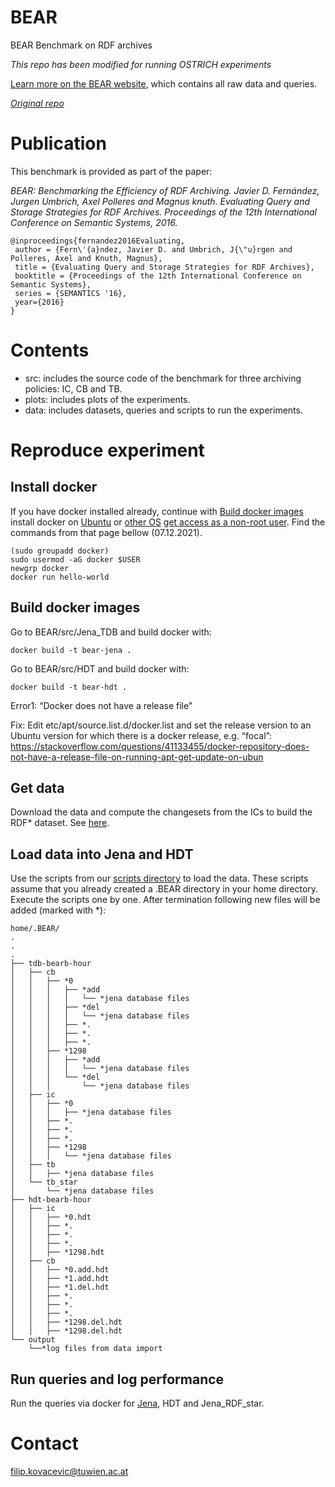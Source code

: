 ﻿# BEAR
BEAR Benchmark on RDF archives

_This repo has been modified for running OSTRICH experiments_

[Learn more on the BEAR website](https://aic.ai.wu.ac.at/qadlod/bear.html), which contains all raw data and queries.

_[Original repo](https://github.com/webdata/BEAR)_

Publication
==============
This benchmark is provided as part of the paper:

_BEAR: Benchmarking the Efficiency of RDF Archiving. Javier D. Fernández, Jurgen Umbrich, Axel Polleres and Magnus knuth. Evaluating Query and Storage Strategies for RDF Archives. Proceedings of the 12th International Conference on Semantic Systems, 2016._

~~~~
@inproceedings{fernandez2016Evaluating,
 author = {Fern\'{a}ndez, Javier D. and Umbrich, J{\"u}rgen and Polleres, Axel and Knuth, Magnus},
 title = {Evaluating Query and Storage Strategies for RDF Archives},
 booktitle = {Proceedings of the 12th International Conference on Semantic Systems},
 series = {SEMANTICS '16},
 year={2016}
}
~~~~
Contents
==============
- src: includes the source code of the benchmark for three archiving policies: IC, CB and TB.
- plots: includes plots of the experiments.
- data: includes datasets, queries and scripts to run the experiments.

Reproduce experiment
==============
## Install docker 
If you have docker installed already, continue with [Build docker images](https://github.com/GreenfishK/BEAR/blob/master/README.md#build-docker-images)
install docker on [Ubuntu](https://docs.docker.com/engine/install/ubuntu/#install-using-the-repository) or [other OS](https://docs.docker.com/get-docker/)
[get access as a non-root user](https://docs.docker.com/engine/install/linux-postinstall/#manage-docker-as-a-non-root-user). Find the commands from that page bellow (07.12.2021).
```
(sudo groupadd docker)
sudo usermod -aG docker $USER 
newgrp docker
docker run hello-world
```

## Build docker images
Go to BEAR/src/Jena_TDB and build docker with: 
```
docker build -t bear-jena .
```
Go to BEAR/src/HDT and build docker with: 
```
docker build -t bear-hdt .
```
Error1: “Docker does not have a release file”

Fix: Edit etc/apt/source.list.d/docker.list and set the release version to an Ubuntu version for which there is a docker release, e.g. “focal”: https://stackoverflow.com/questions/41133455/docker-repository-does-not-have-a-release-file-on-running-apt-get-update-on-ubun 

## Get data
Download the data and compute the changesets from the ICs to build the RDF* dataset. See [here](https://github.com/GreenfishK/BEAR/tree/master/data).

## Load data into Jena and HDT
Use the scripts from our [scripts directory](https://github.com/GreenfishK/BEAR/tree/master/scripts/load_data) to load the data. These scripts assume that you already created a .BEAR directory in your home directory. Execute the scripts one by one. After termination following new files will be added (marked with *):

```
home/.BEAR/  
.
.
.
├── tdb-bearb-hour  
│   ├── cb  
│   │   ├── *0  
│   │   │   ├── *add  
│   │   │   │   └── *jena database files 
│   │   │   ├── *del  
│   │   │   │   └── *jena database files  
│   │   │   ├── *.  
│   │   │   ├── *.  
│   │   │   ├── *.  
│   │   ├── *1298  
│   │   │   ├── *add  
│   │   │   │   └── *jena database files 
│   │   │   └── *del  
│   │   │       └── *jena database files  
│   ├── ic  
│   │   ├── *0  
│   │   │   ├── *jena database files  
│   │   ├── *.  
│   │   ├── *.  
│   │   ├── *.  
│   │   ├── *1298  
│   │   │   └── *jena database files 
│   ├── tb
│   │   ├── *jena database files
│   └── tb_star 
│       └── *jena database files
├── hdt-bearb-hour  
│   ├── ic  
│   │   ├── *0.hdt  
│   │   ├── *.  
│   │   ├── *.  
│   │   ├── *.  
│   │   ├── *1298.hdt  
│   ├── cb  
│   │   ├── *0.add.hdt  
│   │   ├── *1.add.hdt  
│   │   ├── *1.del.hdt  
│   │   ├── *.  
│   │   ├── *.  
│   │   ├── *.  
│   │   ├── *1298.del.hdt  
│   │   ├── *1298.del.hdt  
└── output  
    └──*log files from data import   
```

## Run queries and log performance
Run the queries via docker for [Jena](https://github.com/GreenfishK/BEAR/tree/master/src/jena_TDB), HDT and Jena_RDF_star.

Contact
==============
filip.kovacevic@tuwien.ac.at
